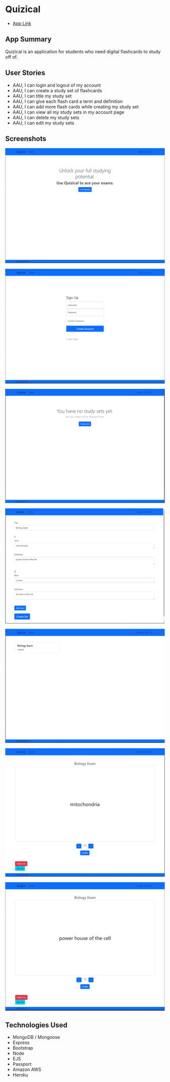 # Quizical
* [App Link](https://quizical-project.herokuapp.com/)

## App Summary
Quizical is an application for students who need digital flashcards to study off of.

## User Stories
* AAU, I can login and logout of my account
* AAU, I can create a study set of flashcards
* AAU, I can title my study set
* AAU, I can give each flash card a term and definition
* AAU, I can add more flash cards while creating my study set
* AAU, I can view all my study sets in my account page
* AAU, I can delete my study sets
* AAU, I can edit my study sets

## Screenshots
![](screenshots/1.PNG)

![](screenshots/2.PNG)

![](screenshots/3.PNG)

![](screenshots/4.PNG)

![](screenshots/5.PNG)

![](screenshots/6.PNG)

![](screenshots/7.PNG)

## Technologies Used

* MongoDB / Mongoose
* Express
* Bootstrap
* Node
* EJS
* Passport
* Amazon AWS
* Heroku
